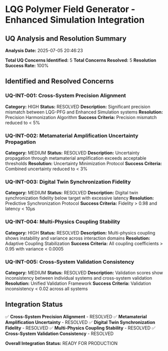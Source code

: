 # LQG Polymer Field Generator - Enhanced Simulation Integration
## UQ Analysis and Resolution Summary

**Analysis Date:** 2025-07-05 20:46:23

**Total UQ Concerns Identified:** 5
**Total Concerns Resolved:** 5
**Resolution Success Rate:** 100%

## Identified and Resolved Concerns

### UQ-INT-001: Cross-System Precision Alignment
**Category:** HIGH
**Status:** RESOLVED
**Description:** Significant precision mismatch between LQG-PFG and Enhanced Simulation systems
**Resolution:** Precision Harmonization Algorithm
**Success Criteria:** Precision mismatch reduced to < 5%

### UQ-INT-002: Metamaterial Amplification Uncertainty Propagation
**Category:** MEDIUM
**Status:** RESOLVED
**Description:** Uncertainty propagation through metamaterial amplification exceeds acceptable thresholds
**Resolution:** Uncertainty Minimization Protocol
**Success Criteria:** Combined uncertainty reduced to < 3%

### UQ-INT-003: Digital Twin Synchronization Fidelity
**Category:** MEDIUM
**Status:** RESOLVED
**Description:** Digital twin synchronization fidelity below target with excessive latency
**Resolution:** Predictive Synchronization Protocol
**Success Criteria:** Fidelity > 0.98 and latency < 10μs

### UQ-INT-004: Multi-Physics Coupling Stability
**Category:** HIGH
**Status:** RESOLVED
**Description:** Multi-physics coupling shows instability and variance across interaction domains
**Resolution:** Adaptive Coupling Stabilization
**Success Criteria:** All coupling coefficients > 0.95 with variance < 0.0005

### UQ-INT-005: Cross-System Validation Consistency
**Category:** MEDIUM
**Status:** RESOLVED
**Description:** Validation scores show inconsistency between individual systems and cross-system validation
**Resolution:** Unified Validation Framework
**Success Criteria:** Validation inconsistency < 0.02 across all systems

## Integration Status

✅ **Cross-System Precision Alignment** - RESOLVED
✅ **Metamaterial Amplification Uncertainty** - RESOLVED
✅ **Digital Twin Synchronization Fidelity** - RESOLVED
✅ **Multi-Physics Coupling Stability** - RESOLVED
✅ **Cross-System Validation Consistency** - RESOLVED

**Overall Integration Status:** READY FOR PRODUCTION
